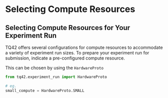 # Selecting Compute Resources

## Selecting Compute Resources for Your Experiment Run

TQ42 offers several configurations for compute resources to accommodate a variety of experiment run sizes.
To prepare your experiment run for submission, indicate a pre-configured compute resource.

This can be chosen by using the `HardwareProto`

```python
from tq42.experiment_run import HardwareProto

# eg.
small_compute = HardwareProto.SMALL
```